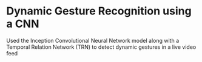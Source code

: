 # Dynamic Gesture Recognition using a CNN
 Used the Inception Convolutional Neural Network model along with a Temporal Relation Network (TRN) to detect dynamic gestures in a live video feed 
